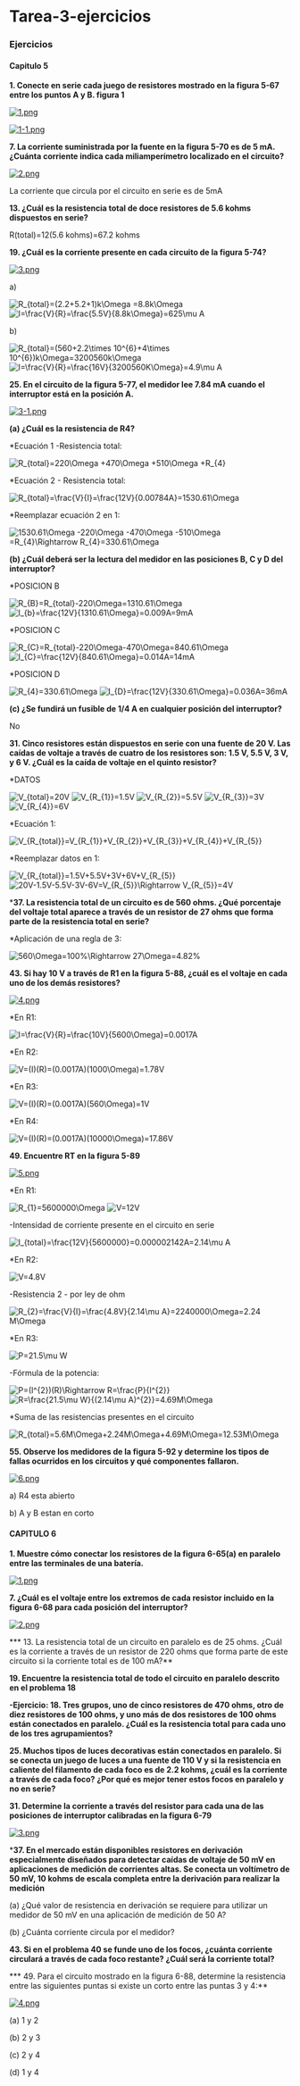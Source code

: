 # Tarea-3-ejercicios
 
<h3>Ejercicios</h3>

<h4>Capitulo 5</h4>


**1. Conecte en serie cada juego de resistores mostrado en la figura 5-67 entre los puntos A y B. figura 1**

[![1.png](https://i.postimg.cc/k5hKTs03/1.png)](https://postimg.cc/Z9pWR8YV)

[![1-1.png](https://i.postimg.cc/QdhJMsvf/1-1.png)](https://postimg.cc/Mv3QPk6B)


**7. La corriente suministrada por la fuente en la figura 5-70 es de 5 mA. ¿Cuánta corriente indica cada miliamperímetro localizado en el circuito?**

[![2.png](https://i.postimg.cc/d1r3G9v9/2.png)](https://postimg.cc/2bjCDh1q)

La corriente que circula por el circuito en serie es de 5mA


**13. ¿Cuál es la resistencia total de doce resistores de 5.6 kohms dispuestos en serie?**

R(total)=12(5.6 kohms)=67.2 kohms


**19. ¿Cuál es la corriente presente en cada circuito de la figura 5-74?**

[![3.png](https://i.postimg.cc/Xqgvz7rG/3.png)](https://postimg.cc/YLhk47fM)

a)

<img src="https://latex.codecogs.com/svg.image?R_{total}=(2.2&plus;5.2&plus;1)k\Omega&space;=8.8k\Omega&space;" title="R_{total}=(2.2+5.2+1)k\Omega =8.8k\Omega " />

<img src="https://latex.codecogs.com/svg.image?I=\frac{V}{R}=\frac{5.5V}{8.8k\Omega}=625\mu&space;A&space;" title="I=\frac{V}{R}=\frac{5.5V}{8.8k\Omega}=625\mu A " />

b)

<img src="https://latex.codecogs.com/svg.image?R_{total}=(560&plus;2.2\times&space;10^{6}&plus;4\times&space;10^{6})k\Omega=3200560k\Omega&space;" title="R_{total}=(560+2.2\times 10^{6}+4\times 10^{6})k\Omega=3200560k\Omega " />

<img src="https://latex.codecogs.com/svg.image?I=\frac{V}{R}=\frac{16V}{3200560K\Omega}=4.9\mu&space;A&space;" title="I=\frac{V}{R}=\frac{16V}{3200560K\Omega}=4.9\mu A " />


**25. En el circuito de la figura 5-77, el medidor lee 7.84 mA cuando el interruptor está en la posición A.**


[![3-1.png](https://i.postimg.cc/zvfmqJdR/3-1.png)](https://postimg.cc/wyn4VdY6)

**(a) ¿Cuál es la resistencia de R4?**

*Ecuación 1 -Resistencia total:

<img src="https://latex.codecogs.com/svg.image?R_{total}=220\Omega&space;&plus;470\Omega&space;&plus;510\Omega&space;&plus;R_{4}&space;" title="R_{total}=220\Omega +470\Omega +510\Omega +R_{4} " />

*Ecuación 2 - Resistencia total:

<img src="https://latex.codecogs.com/svg.image?R_{total}=\frac{V}{I}=\frac{12V}{0.00784A}=1530.61\Omega&space;" title="R_{total}=\frac{V}{I}=\frac{12V}{0.00784A}=1530.61\Omega " />

*Reemplazar ecuación 2 en 1:

<img src="https://latex.codecogs.com/svg.image?1530.61\Omega&space;-220\Omega&space;-470\Omega&space;-510\Omega&space;=R_{4}\Rightarrow&space;R_{4}=330.61\Omega&space;&space;" title="1530.61\Omega -220\Omega -470\Omega -510\Omega =R_{4}\Rightarrow R_{4}=330.61\Omega " />

**(b) ¿Cuál deberá ser la lectura del medidor en las posiciones B, C y D del interruptor?**

*POSICION B

<img src="https://latex.codecogs.com/svg.image?R_{B}=R_{total}-220\Omega=1310.61\Omega" title="R_{B}=R_{total}-220\Omega=1310.61\Omega" />

<img src="https://latex.codecogs.com/svg.image?I_{b}=\frac{12V}{1310.61\Omega}=0.009A=9mA&space;" title="I_{b}=\frac{12V}{1310.61\Omega}=0.009A=9mA " />


*POSICION C

<img src="https://latex.codecogs.com/svg.image?R_{C}=R_{total}-220\Omega-470\Omega=840.61\Omega" title="R_{C}=R_{total}-220\Omega-470\Omega=840.61\Omega" />

<img src="https://latex.codecogs.com/svg.image?I_{C}=\frac{12V}{840.61\Omega}=0.014A=14mA" title="I_{C}=\frac{12V}{840.61\Omega}=0.014A=14mA" />

*POSICION D

<img src="https://latex.codecogs.com/svg.image?R_{4}=330.61\Omega" title="R_{4}=330.61\Omega" />

<img src="https://latex.codecogs.com/svg.image?I_{D}=\frac{12V}{330.61\Omega}=0.036A=36mA" title="I_{D}=\frac{12V}{330.61\Omega}=0.036A=36mA" />


**(c) ¿Se fundirá un fusible de 1/4 A en cualquier posición del interruptor?**

No


**31. Cinco resistores están dispuestos en serie con una fuente de 20 V. Las caídas de voltaje a través de cuatro de los resistores son: 1.5 V, 5.5 V, 3 V, y 6 V. ¿Cuál es la caída de voltaje en el quinto resistor?**

*DATOS

<img src="https://latex.codecogs.com/svg.image?V_{total}=20V" title="V_{total}=20V" />

<img src="https://latex.codecogs.com/svg.image?V_{R_{1}}=1.5V" title="V_{R_{1}}=1.5V" />

<img src="https://latex.codecogs.com/svg.image?V_{R_{2}}=5.5V" title="V_{R_{2}}=5.5V" />

<img src="https://latex.codecogs.com/svg.image?V_{R_{3}}=3V" title="V_{R_{3}}=3V" />

<img src="https://latex.codecogs.com/svg.image?V_{R_{4}}=6V" title="V_{R_{4}}=6V" />

*Ecuación  1:

<img src="https://latex.codecogs.com/svg.image?V_{R_{total}}=V_{R_{1}}&plus;V_{R_{2}}&plus;V_{R_{3}}&plus;V_{R_{4}}&plus;V_{R_{5}}" title="V_{R_{total}}=V_{R_{1}}+V_{R_{2}}+V_{R_{3}}+V_{R_{4}}+V_{R_{5}}" />

*Reemplazar datos en 1:

<img src="https://latex.codecogs.com/svg.image?V_{R_{total}}=1.5V&plus;5.5V&plus;3V&plus;6V&plus;V_{R_{5}}" title="V_{R_{total}}=1.5V+5.5V+3V+6V+V_{R_{5}}" />

<img src="https://latex.codecogs.com/svg.image?20V-1.5V-5.5V-3V-6V=V_{R_{5}}\Rightarrow&space;V_{R_{5}}=4V" title="20V-1.5V-5.5V-3V-6V=V_{R_{5}}\Rightarrow V_{R_{5}}=4V" />


***37. La resistencia total de un circuito es de 560 ohms. ¿Qué porcentaje del voltaje total aparece a través de un
resistor de 27 ohms que forma parte de la resistencia total en serie?**

*Aplicación de una regla de 3:

<img src="https://latex.codecogs.com/svg.image?560\Omega=100%\Rightarrow&space;27\Omega=4.82%&space;" title="560\Omega=100%\Rightarrow 27\Omega=4.82% " />



**43. Si hay 10 V a través de R1 en la figura 5-88, ¿cuál es el voltaje en cada uno de los demás resistores?**

[![4.png](https://i.postimg.cc/wv0PfC6x/4.png)](https://postimg.cc/XGBQXDGt)

*En R1:

<img src="https://latex.codecogs.com/svg.image?I=\frac{V}{R}=\frac{10V}{5600\Omega}=0.0017A" title="I=\frac{V}{R}=\frac{10V}{5600\Omega}=0.0017A" />

*En R2:

<img src="https://latex.codecogs.com/svg.image?V=(I)(R)=(0.0017A)(1000\Omega)=1.78V" title="V=(I)(R)=(0.0017A)(1000\Omega)=1.78V" />

*En R3:

<img src="https://latex.codecogs.com/svg.image?V=(I)(R)=(0.0017A)(560\Omega)=1V" title="V=(I)(R)=(0.0017A)(560\Omega)=1V" />

*En R4:

<img src="https://latex.codecogs.com/svg.image?V=(I)(R)=(0.0017A)(10000\Omega)=17.86V" title="V=(I)(R)=(0.0017A)(10000\Omega)=17.86V" />


**49. Encuentre RT en la figura 5-89**

[![5.png](https://i.postimg.cc/tgD2pF82/5.png)](https://postimg.cc/jWwzhnx7)

*En R1:

<img src="https://latex.codecogs.com/svg.image?R_{1}=5600000\Omega" title="R_{1}=5600000\Omega" />

<img src="https://latex.codecogs.com/svg.image?V=12V" title="V=12V" />

-Intensidad de corriente presente en el circuito en serie

<img src="https://latex.codecogs.com/svg.image?I_{total}=\frac{12V}{5600000}=0.000002142A=2.14\mu&space;A" title="I_{total}=\frac{12V}{5600000}=0.000002142A=2.14\mu A" />

*En R2:

<img src="https://latex.codecogs.com/svg.image?V=4.8V" title="V=4.8V" />

-Resistencia 2 - por ley de ohm

<img src="https://latex.codecogs.com/svg.image?R_{2}=\frac{V}{I}=\frac{4.8V}{2.14\mu&space;A}=2240000\Omega=2.24&space;M\Omega" title="R_{2}=\frac{V}{I}=\frac{4.8V}{2.14\mu A}=2240000\Omega=2.24 M\Omega" />

*En R3:

<img src="https://latex.codecogs.com/svg.image?P=21.5\mu&space;W" title="P=21.5\mu W" />

-Fórmula de la potencia:

<img src="https://latex.codecogs.com/svg.image?P=(I^{2})(R)\Rightarrow&space;R=\frac{P}{I^{2}}" title="P=(I^{2})(R)\Rightarrow R=\frac{P}{I^{2}}" />

<img src="https://latex.codecogs.com/svg.image?R=\frac{21.5\mu&space;W}{(2.14\mu&space;A)^{2}}=4.69M\Omega" title="R=\frac{21.5\mu W}{(2.14\mu A)^{2}}=4.69M\Omega" />

*Suma de las resistencias presentes en el circuito

<img src="https://latex.codecogs.com/svg.image?R_{total}=5.6M\Omega&plus;2.24M\Omega&plus;4.69M\Omega=12.53M\Omega" title="R_{total}=5.6M\Omega+2.24M\Omega+4.69M\Omega=12.53M\Omega" />



**55. Observe los medidores de la figura 5-92 y determine los tipos de fallas ocurridos en los circuitos y qué componentes fallaron.**

[![6.png](https://i.postimg.cc/59HdKtFZ/6.png)](https://postimg.cc/3WHcdY1B)

a) R4 esta abierto

b) A y B estan en corto

<h4>CAPITULO 6</h4>

**1. Muestre cómo conectar los resistores de la figura 6-65(a) en paralelo entre las terminales de una batería.**

[![1.png](https://i.postimg.cc/507ZxdL6/1.png)](https://postimg.cc/62ZH0PHX)



**7. ¿Cuál es el voltaje entre los extremos de cada resistor incluido en la figura 6-68 para cada posición del interruptor?**

[![2.png](https://i.postimg.cc/j2DB2g4v/2.png)](https://postimg.cc/GT1XSjNs)


*** 13. La resistencia total de un circuito en paralelo es de 25 ohms. ¿Cuál es la corriente a través de un resistor de 220 ohms que forma parte de este circuito si la corriente total es de 100 mA?**





**19. Encuentre la resistencia total de todo el circuito en paralelo descrito en el problema 18**

**-Ejercicio: 18. Tres grupos, uno de cinco resistores de 470 ohms, otro de diez resistores de 100 ohms, y uno más de dos resistores de 100 ohms están conectados en paralelo. ¿Cuál es la resistencia total para cada uno de los tres agrupamientos?**




**25. Muchos tipos de luces decorativas están conectados en paralelo. Si se conecta un juego de luces a una fuente de 110 V y si la resistencia en caliente del filamento de cada foco es de 2.2 kohms, ¿cuál es la corriente a través de cada foco? ¿Por qué es mejor tener estos focos en paralelo y no en serie?**


**31. Determine la corriente a través del resistor para cada una de las posiciones de interruptor calibradas en la figura 6-79**

[![3.png](https://i.postimg.cc/yYSwzGd8/3.png)](https://postimg.cc/CzSvGmk3)


***37. En el mercado están disponibles resistores en derivación especialmente diseñados para detectar caídas de voltaje de 50 mV en aplicaciones de medición de corrientes altas. Se conecta un voltímetro de 50 mV, 10 kohms de escala completa entre la derivación para realizar la medición**


(a) ¿Qué valor de resistencia en derivación se requiere para utilizar un medidor de 50 mV en una
aplicación de medición de 50 A?

(b) ¿Cuánta corriente circula por el medidor?



**43. Si en el problema 40 se funde uno de los focos, ¿cuánta corriente circulará a través de cada foco restante? ¿Cuál será la corriente total?**



*** 49. Para el circuito mostrado en la figura 6-88, determine la resistencia entre las siguientes puntas si existe un corto entre las puntas 3 y 4:**

[![4.png](https://i.postimg.cc/ZqjQctfV/4.png)](https://postimg.cc/nsjTF5fD)

(a) 1 y 2 

(b) 2 y 3 

(c) 2 y 4 

(d) 1 y 4













